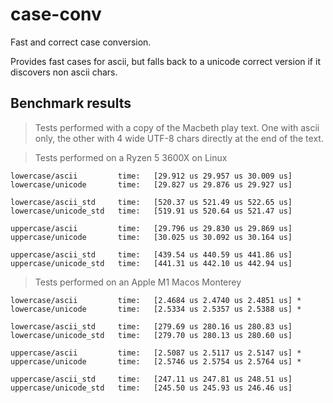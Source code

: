 # case-conv

Fast and correct case conversion.

Provides fast cases for ascii, but falls back to a unicode correct version if it discovers non ascii chars.

## Benchmark results

> Tests performed with a copy of the Macbeth play text. One with ascii only, the other with
4 wide UTF-8 chars directly at the end of the text.

> Tests performed on a Ryzen 5 3600X on Linux

```text
lowercase/ascii         time:   [29.912 us 29.957 us 30.009 us]
lowercase/unicode       time:   [29.827 us 29.876 us 29.927 us]

lowercase/ascii_std     time:   [520.37 us 521.49 us 522.65 us]
lowercase/unicode_std   time:   [519.91 us 520.64 us 521.47 us]
```

```
uppercase/ascii         time:   [29.796 us 29.830 us 29.869 us]
uppercase/unicode       time:   [30.025 us 30.092 us 30.164 us]

uppercase/ascii_std     time:   [439.54 us 440.59 us 441.86 us]
uppercase/unicode_std   time:   [441.31 us 442.10 us 442.94 us]
```

> Tests performed on an Apple M1 Macos Monterey

```
lowercase/ascii         time:   [2.4684 us 2.4740 us 2.4851 us] *
lowercase/unicode       time:   [2.5334 us 2.5357 us 2.5388 us] *

lowercase/ascii_std     time:   [279.69 us 280.16 us 280.83 us]
lowercase/unicode_std   time:   [279.70 us 280.13 us 280.60 us]
```

```
uppercase/ascii         time:   [2.5087 us 2.5117 us 2.5147 us] *
uppercase/unicode       time:   [2.5746 us 2.5754 us 2.5764 us] *

uppercase/ascii_std     time:   [247.11 us 247.81 us 248.51 us]
uppercase/unicode_std   time:   [245.50 us 245.93 us 246.46 us]
```
